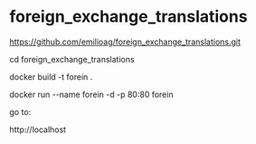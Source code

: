 # foreign_exchange_translations

https://github.com/emilioag/foreign_exchange_translations.git

cd foreign_exchange_translations

docker build -t forein .

docker run --name forein -d -p 80:80 forein

go to:

http://localhost
